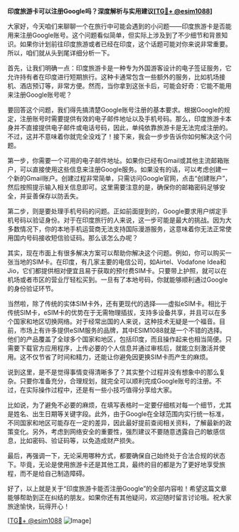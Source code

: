 **印度旅游卡可以注册Google吗？深度解析与实用建议[[TG💪+ @esim1088](https://t.me/s/esim1088)]**

大家好，今天咱们来聊聊一个在旅行中可能会遇到的小问题——印度旅游卡是否能用来注册Google账号。这个问题看似简单，但实际上涉及到了不少细节和背景知识。如果你计划前往印度旅游或者已经在印度，这个话题可能对你来说非常重要。所以，咱们就从头到尾详细分析一下。

首先，让我们明确一点：印度旅游卡是一种专为外国游客设计的电子签证服务，它允许持有者在印度进行短期旅行。这种卡通常包含一些额外的服务，比如机场接机、酒店预订等，非常方便。然而，当你拿到这张卡后，可能会好奇：它能不能用来注册Google账号呢？

要回答这个问题，我们得先搞清楚Google账号注册的基本要求。根据Google的规定，注册账号时需要提供有效的电子邮件地址以及手机号码。那么，印度旅游卡本身并不直接提供电子邮件或电话号码，因此，单纯依靠旅游卡是无法完成注册的。不过，这并不意味着你就完全没戏了！接下来，我会一步步告诉你如何解决这个问题。

第一步，你需要一个可用的电子邮件地址。如果你已经有Gmail或其他主流邮箱账户，可以直接使用这些信息来注册Google服务。如果没有的话，可以考虑创建一个新的Gmail账户。创建过程非常简单，只需访问Google官网，点击“创建账户”，然后按照提示输入相关信息即可。这里需要注意的是，确保你的邮箱密码足够安全，并妥善保存以防丢失。

第二步，则是要处理手机号码的问题。正如前面提到的，Google要求用户绑定手机号码以验证身份。对于在印度旅行的人来说，这一步可能是最大的挑战。因为大多数情况下，你的本地手机运营商无法支持国际漫游服务，这意味着你无法正常使用国内号码接收短信验证码。那么该怎么办呢？

其实，现在市面上有很多解决方案可以帮助你解决这个问题。例如，你可以购买一张当地的SIM卡。在印度，有几家主要的电信公司，如Airtel、Vodafone Idea和Jio，它们都提供相对便宜且易于获取的预付费SIM卡。只要带上护照，就可以在机场或者市区的营业厅轻松买到。一旦有了本地号码，你就能够顺利通过Google的身份验证环节。

当然啦，除了传统的实体SIM卡外，还有更现代的选择——虚拟eSIM卡。相比于传统SIM卡，eSIM卡的优势在于无需物理插拔，支持多设备共享，并且可以在多个国家和地区切换网络。对于经常出国的人来说，这种技术无疑是一个福音。目前，市场上有许多提供eSIM服务的品牌，其中ESIM1088就是一个不错的选择。他们的产品覆盖了全球多个国家和地区，包括印度，而且操作起来也相当简便。只需要下载官方应用程序，上传必要的个人信息并通过审核后，就能立刻激活并使用。这不仅节省了时间和精力，还能让你避免因更换SIM卡而产生的麻烦。

说到这里，是不是觉得事情变得清晰多了？其实整个过程并没有想象中的那么复杂。只要你准备充分，合理规划，就完全可以顺利完成Google账号的注册。不过，在实际操作过程中，还是有一些小技巧值得分享给大家。

比如说，为了避免不必要的麻烦，在填写表格时一定要仔细核对每一个细节，尤其是姓名、出生日期等关键字段。此外，由于Google在全球范围内实行统一标准，不同国家和地区可能存在一定的差异，因此最好提前查阅相关资料，了解最新的政策变化。另外，考虑到网络安全的重要性，强烈建议不要随意透露自己的敏感信息，比如密码、验证码等，以免造成财产损失。

最后，再强调一下，无论采用哪种方式，都要确保自己始终处于合法合规的状态下。毕竟，无论是使用旅游卡还是其他工具，最终的目的都是为了更好地享受旅程，而不是给自己制造障碍。

好了，以上就是关于“印度旅游卡能否注册Google”的全部内容啦！希望这篇文章能够帮助到正在纠结的朋友。如果你还有其他疑问，欢迎随时留言讨论哦。祝大家旅途愉快，玩得开心！

[[TG💪+ @esim1088](https://t.me/s/esim1088) ![Image](https://i.postimg.cc/4NQfJmqS/Snipaste-2025-05-13-00-14-12.png)]